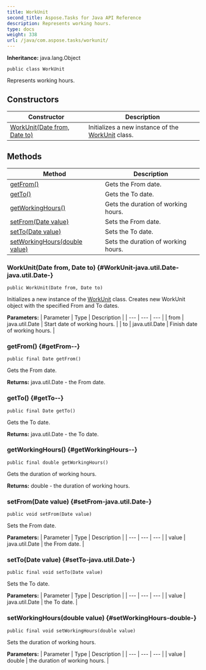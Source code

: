 ```yaml
---
title: WorkUnit
second_title: Aspose.Tasks for Java API Reference
description: Represents working hours.
type: docs
weight: 338
url: /java/com.aspose.tasks/workunit/
---
```


**Inheritance:**
java.lang.Object
```
public class WorkUnit
```

Represents working hours.
## Constructors

| Constructor | Description |
| --- | --- |
| [WorkUnit(Date from, Date to)](#WorkUnit-java.util.Date-java.util.Date-) | Initializes a new instance of the [WorkUnit](../../com.aspose.tasks/workunit) class. |
## Methods

| Method | Description |
| --- | --- |
| [getFrom()](#getFrom--) | Gets the From date. |
| [getTo()](#getTo--) | Gets the To date. |
| [getWorkingHours()](#getWorkingHours--) | Gets the duration of working hours. |
| [setFrom(Date value)](#setFrom-java.util.Date-) | Sets the From date. |
| [setTo(Date value)](#setTo-java.util.Date-) | Sets the To date. |
| [setWorkingHours(double value)](#setWorkingHours-double-) | Sets the duration of working hours. |
### WorkUnit(Date from, Date to) {#WorkUnit-java.util.Date-java.util.Date-}
```
public WorkUnit(Date from, Date to)
```


Initializes a new instance of the [WorkUnit](../../com.aspose.tasks/workunit) class. Creates new WorkUnit object with the specified From and To dates.

**Parameters:**
| Parameter | Type | Description |
| --- | --- | --- |
| from | java.util.Date | Start date of working hours. |
| to | java.util.Date | Finish date of working hours. |

### getFrom() {#getFrom--}
```
public final Date getFrom()
```


Gets the From date.

**Returns:**
java.util.Date - the From date.
### getTo() {#getTo--}
```
public final Date getTo()
```


Gets the To date.

**Returns:**
java.util.Date - the To date.
### getWorkingHours() {#getWorkingHours--}
```
public final double getWorkingHours()
```


Gets the duration of working hours.

**Returns:**
double - the duration of working hours.
### setFrom(Date value) {#setFrom-java.util.Date-}
```
public void setFrom(Date value)
```


Sets the From date.

**Parameters:**
| Parameter | Type | Description |
| --- | --- | --- |
| value | java.util.Date | the From date. |

### setTo(Date value) {#setTo-java.util.Date-}
```
public final void setTo(Date value)
```


Sets the To date.

**Parameters:**
| Parameter | Type | Description |
| --- | --- | --- |
| value | java.util.Date | the To date. |

### setWorkingHours(double value) {#setWorkingHours-double-}
```
public final void setWorkingHours(double value)
```


Sets the duration of working hours.

**Parameters:**
| Parameter | Type | Description |
| --- | --- | --- |
| value | double | the duration of working hours. |

